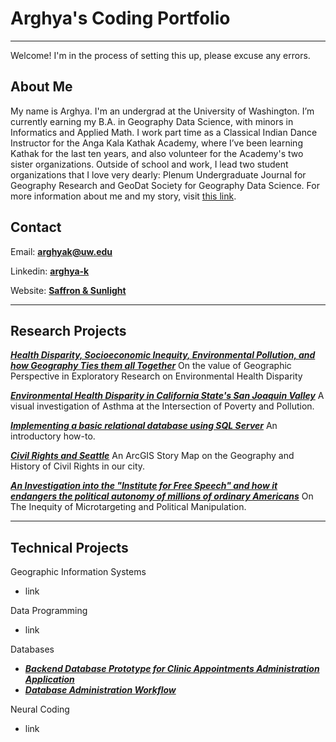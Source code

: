 # Arghya's Coding Portfolio

---

Welcome! I'm in the process of setting this up, please excuse any errors.

## About Me

My name is Arghya. I'm an undergrad at the University of Washington. I’m currently earning my B.A. in Geography Data Science, with minors in Informatics and Applied Math. I work part time as a Classical Indian Dance Instructor for the Anga Kala Kathak Academy, where I’ve been learning Kathak for the last ten years, and also volunteer for the Academy's two sister organizations. Outside of school and work, I lead two student organizations that I love very dearly: Plenum Undergraduate Journal for Geography Research and GeoDat Society for Geography Data Science. For more information about me and my story, visit [this link](about-me/leadership-essay.md).

## Contact

Email: **[arghyak@uw.edu](arghyak@uw.edu "UW Email")**

Linkedin: **[arghya-k](https://www.linkedin.com/in/arghya-k/ "Professional Profile")**

Website: **[Saffron & Sunlight](https://saffronandsunlight.wordpress.com/ "Writing Portfolio")**

---

## Research Projects

***[Health Disparity, Socioeconomic Inequity, Environmental Pollution, and how Geography Ties them all Together](https://saffronandsunlight.wordpress.com/2021/01/02/health-disparity-socioeconomic-inequity-environmental-pollution-and-how-geography-ties-them-all-together/ "Geography Research Project")***
On the value of Geographic Perspective in Exploratory Research on Environmental Health Disparity

***[Environmental Health Disparity in California State's San Joaquin Valley](https://saffronandsunlight.wordpress.com/2021/01/02/environmental-health-disparity-in-california-state-a-visual-investigation-of-asthma-at-the-intersection-of-poverty-and-pollution/ "GIS Mapping Project")***
A visual investigation of Asthma at the Intersection of Poverty and Pollution.

***[Implementing a basic relational database using SQL Server](https://saffronandsunlight.wordpress.com/2020/09/08/how-to-make-a-basic-sql-database/ "Technical Writing Project")***
An introductory how-to.

***[Civil Rights and Seattle](https://saffronandsunlight.wordpress.com/2020/07/21/civil-rights-and-seattle-a-story-map-on-the-geography-and-history-of-civil-rights-in-our-city/ "Geography StoryMap Project")***
An ArcGIS Story Map on the Geography and History of Civil Rights in our city.

***[An Investigation into the "Institute for Free Speech" and how it endangers the political autonomy of millions of ordinary Americans](https://saffronandsunlight.wordpress.com/2020/04/27/the-institute-of-free-speech-and-how-it-endangers-the-votes-of-millions-of-ordinary-americans/ "Information Ethics Research Project")***
On The Inequity of Microtargeting and Political Manipulation.

---

## Technical Projects

Geographic Information Systems

* link

Data Programming

* link

Databases

* ***[Backend Database Prototype for Clinic Appointments Administration Application](database-development/clinic-admin-application-backend/README.md)***
* ***[Database Administration Workflow](database-development/database-administration/README.md)***

Neural Coding

* link









